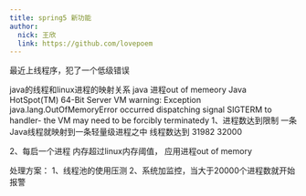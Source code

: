 ```yaml
---
title: spring5 新功能
author: 
  nick: 王欣
  link: https://github.com/lovepoem
---
```

最近上线程序，犯了一个低级错误

java的线程和linux进程的映射关系
java 进程out of memeory
Java HotSpot(TM) 64-Bit Server VM warning: Exception java.lang.OutOfMemoryError occurred dispatching signal SIGTERM to handler- the VM may need to be forcibly terminatedy
1、进程数达到限制
一条Java线程就映射到一条轻量级进程之中
线程数达到 31982  32000

2、每启一个进程
内存超过linux内存阈值，
应用进程out of memory



处理方案：
1、线程池的使用压测
2、系统加监控，当大于20000个进程数就开始报警

